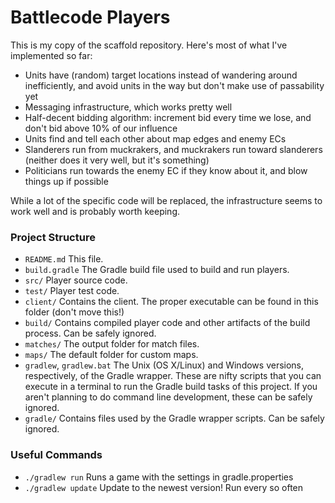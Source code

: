 # Battlecode Players

This is my copy of the scaffold repository. Here's most of what I've implemented so far:

- Units have (random) target locations instead of wandering around inefficiently, and avoid units in the way but don't make use of passability yet
- Messaging infrastructure, which works pretty well
- Half-decent bidding algorithm: increment bid every time we lose, and don't bid above 10% of our influence
- Units find and tell each other about map edges and enemy ECs
- Slanderers run from muckrakers, and muckrakers run toward slanderers (neither does it very well, but it's something)
- Politicians run towards the enemy EC if they know about it, and blow things up if possible

While a lot of the specific code will be replaced, the infrastructure seems to work well and is probably worth keeping.

### Project Structure

- `README.md`
    This file.
- `build.gradle`
    The Gradle build file used to build and run players.
- `src/`
    Player source code.
- `test/`
    Player test code.
- `client/`
    Contains the client. The proper executable can be found in this folder (don't move this!)
- `build/`
    Contains compiled player code and other artifacts of the build process. Can be safely ignored.
- `matches/`
    The output folder for match files.
- `maps/`
    The default folder for custom maps.
- `gradlew`, `gradlew.bat`
    The Unix (OS X/Linux) and Windows versions, respectively, of the Gradle wrapper. These are nifty scripts that you can execute in a terminal to run the Gradle build tasks of this project. If you aren't planning to do command line development, these can be safely ignored.
- `gradle/`
    Contains files used by the Gradle wrapper scripts. Can be safely ignored.


### Useful Commands

- `./gradlew run`
    Runs a game with the settings in gradle.properties
- `./gradlew update`
    Update to the newest version! Run every so often
